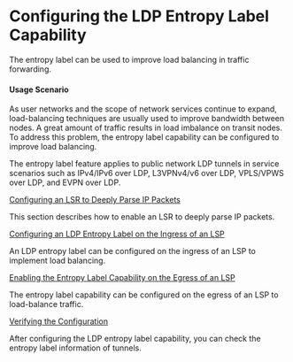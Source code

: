 Configuring the LDP Entropy Label Capability
============================================

The entropy label can be used to improve load balancing in traffic forwarding.

#### Usage Scenario

As user networks and the scope of network services continue to expand, load-balancing techniques are usually used to improve bandwidth between nodes. A great amount of traffic results in load imbalance on transit nodes. To address this problem, the entropy label capability can be configured to improve load balancing.

The entropy label feature applies to public network LDP tunnels in service scenarios such as IPv4/IPv6 over LDP, L3VPNv4/v6 over LDP, VPLS/VPWS over LDP, and EVPN over LDP.


[Configuring an LSR to Deeply Parse IP Packets](../../../../software/nev8r10_vrpv8r16/user/ne/dc_ne_ldp-p2p_cfg_0004.html)

This section describes how to enable an LSR to deeply parse IP packets.

[Configuring an LDP Entropy Label on the Ingress of an LSP](../../../../software/nev8r10_vrpv8r16/user/vrp/dc_vrp_ldp-p2p_cfg_0204.html)

An LDP entropy label can be configured on the ingress of an LSP to implement load balancing.

[Enabling the Entropy Label Capability on the Egress of an LSP](../../../../software/nev8r10_vrpv8r16/user/vrp/dc_vrp_ldp-p2p_cfg_0206.html)

The entropy label capability can be configured on the egress of an LSP to load-balance traffic.

[Verifying the Configuration](../../../../software/nev8r10_vrpv8r16/user/vrp/dc_vrp_ldp-p2p_cfg_0207.html)

After configuring the LDP entropy label capability, you can check the entropy label information of tunnels.